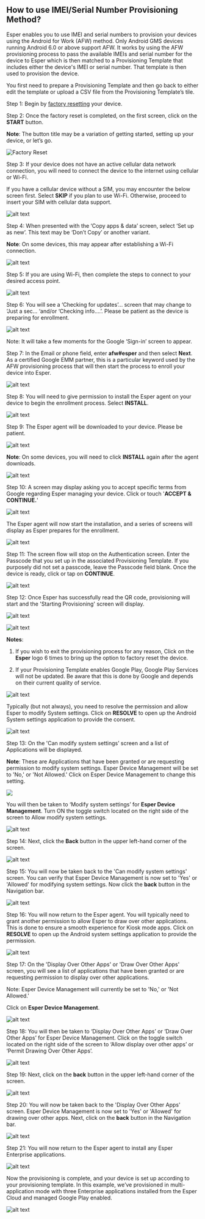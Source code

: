 ## How to use IMEI/Serial Number Provisioning Method?

Esper enables you to use IMEI and serial numbers to provision your devices using the Android for Work (AFW) method. Only Android GMS devices running Android 6.0 or above support AFW. It works by using the AFW provisioning process to pass the available IMEIs and serial number for the device to Esper which is then matched to a Provisioning Template that includes either the device's IMEI or serial number. That template is then used to provision the device.

You first need to prepare a Provisioning Template and then go back to either edit the template or upload a CSV file from the Provisioning Template’s tile.


Step 1: Begin by [factory resetting](./factory-reset.md) your device.

Step 2: Once the factory reset is completed, on the first screen, click on the **START** button.

**Note**: The button title may be a variation of getting started, setting up your device, or let’s go.

![Factory Reset](./images/AFW-image/2-AFW_StartButton.png)

Step 3: If your device does not have an active cellular data network connection, you will need to connect the device to the internet using cellular or Wi-Fi.

If you have a cellular device without a SIM, you may encounter the below screen first. Select **SKIP** if you plan to use Wi-Fi. Otherwise, proceed to insert your SIM with cellular data support.

![alt text](./images/AFW-image/3-connectmobile.png)

Step 4: When presented with the ‘Copy apps & data’ screen, select ‘Set up as new’. This text may be ‘Don’t Copy’ or another variant.

**Note**: On some devices, this may appear after establishing a Wi-Fi connection.

![alt text](./images/AFW-image/4-CopyAppData.png)

Step 5: If you are using Wi-Fi, then complete the steps to connect to your desired access point.

![alt text](./images/AFW-image/5-AccessPoint.png)

Step 6: You will see a ‘Checking for updates’… screen that may change to ‘Just a sec… ‘and/or ‘Checking info….’. Please be patient as the device is preparing for enrollment.

![alt text](./images/AFW-image/6-checkingupdates.png)

Note: It will take a few moments for the Google ‘Sign-in’ screen to appear.

Step 7: In the Email or phone field, enter **afw#esper** and then select **Next**. As a certified Google EMM partner, this is a particular keyword used by the AFW provisioning process that will then start the process to enroll your device into Esper.

![alt text](./images/AFW-image/7-emailphone.png)

Step 8: You will need to give permission to install the Esper agent on your device to begin the enrollment process. Select **INSTALL**.

![alt text](./images/AFW-image/8-DeviceInstall.png)

Step 9: The Esper agent will be downloaded to your device. Please be patient.

![alt text](./images/AFW-image/9-EsperAgent.png)

**Note**: On some devices, you will need to click **INSTALL** again after the agent downloads.

![alt text](./images/AFW-image/10-EDMInstall.png)

Step 10: A screen may display asking you to accept specific terms from Google regarding Esper managing your device. Click or touch '**ACCEPT & CONTINUE.**'

![alt text](./images/AFW-image/11-AcceptContinue.png)

The Esper agent will now start the installation, and a series of screens will display as Esper prepares for the enrollment.

![alt text](./images/AFW-image/12-StartingServices.png)

Step 11: The screen flow will stop on the Authentication screen. Enter the Passcode that you set up in the associated Provisioning Template. If you purposely did not set a passcode, leave the Passcode field blank. Once the device is ready, click or tap on **CONTINUE**.

![alt text](./images/imei-image/IMEI_AuthenticationContinue.png)

Step 12: Once Esper has successfully read the QR code, provisioning will start and the 'Starting Provisioning' screen will display.

![alt text](./images/AFW-image/16-PreparingDevice.png)

![alt text](./images/AFW-image/17-reparingDevice2.png)

**Notes**:

1.  If you wish to exit the provisioning process for any reason, Click on the **Esper** logo 6 times to bring up the option to factory reset the device.
    
2.  If your Provisioning Template enables Google Play, Google Play Services will not be updated. Be aware that this is done by Google and depends on their current quality of service.
    

![alt text](./images/AFW-image/18-GooglePlay.png)

Typically (but not always), you need to resolve the permission and allow Esper to modify System settings. Click on **RESOLVE** to open up the Android System settings application to provide the consent.

![alt text](./images/AFW-image/19-GooglePlay-Resolve.png)

Step 13: On the 'Can modify system settings’ screen and a list of Applications will be displayed.

**Note**: These are Applications that have been granted or are requesting permission to modify system settings. Esper Device Management will be set to 'No,' or 'Not Allowed.' Click on Esper Device Management to change this setting.

![](./images/AFW-image/20-EsperDeviceManagement.png)

  

You will then be taken to ‘Modify system settings’ for **Esper Device Management**. Turn ON the toggle switch located on the right side of the screen to Allow modify system settings.

  

![alt text](./images/AFW-image/21-ModifySettings.png)

Step 14: Next, click the **Back** button in the upper left-hand corner of the screen.

![alt text](./images/AFW-image/22-ModifyBackButton.png)

Step 15: You will now be taken back to the 'Can modify system settings' screen. You can verify that Esper Device Management is now set to 'Yes' or 'Allowed' for modifying system settings. Now click the **back** button in the Navigation bar.

![alt text](./images/AFW-image/23-ModifySettingYesBack.png)

Step 16: You will now return to the Esper agent. You will typically need to grant another permission to allow Esper to draw over other applications. This is done to ensure a smooth experience for Kiosk mode apps. Click on **RESOLVE** to open up the Android system settings application to provide the permission.

![alt text](./images/AFW-image/19-GooglePlay-Resolve.png)

Step 17: On the 'Display Over Other Apps' or 'Draw Over Other Apps' screen, you will see a list of applications that have been granted or are requesting permission to display over other applications.

Note: Esper Device Management will currently be set to 'No,' or 'Not Allowed.'

Click on **Esper Device Management**.

![alt text](./images/AFW-image/25-DrawOverDeviceEDM.png)

Step 18: You will then be taken to ‘Display Over Other Apps’ or ‘Draw Over Other Apps’ for Esper Device Management. Click on the toggle switch located on the right side of the screen to ‘Allow display over other apps’ or ‘Permit Drawing Over Other Apps’.

![alt text](./images/AFW-image/26-DrawOverOther.png)

Step 19: Next, click on the **back** button in the upper left-hand corner of the screen.

![alt text](./images/AFW-image/26a-DrawOverOtherAppsBack.png)

Step 20: You will now be taken back to the 'Display Over Other Apps' screen. Esper Device Management is now set to 'Yes' or 'Allowed' for drawing over other apps. Next, click on the **back** button in the Navigation bar.

![alt text](./images/AFW-image/27-DrawAppsEDMYes.png)

Step 21: You will now return to the Esper agent to install any Esper Enterprise applications.

![alt text](./images/AFW-image/28-DeviceInstalling.png)

Now the provisioning is complete, and your device is set up according to your provisioning template. In this example, we’ve provisioned in multi-application mode with three Enterprise applications installed from the Esper Cloud and managed Google Play enabled.

![alt text](./images/AFW-image/29-DeviceScreen.png)